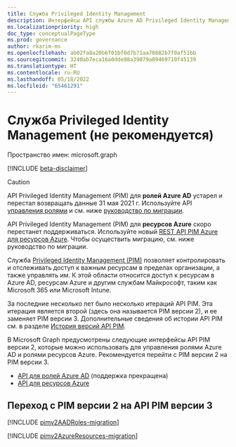 ```yaml
---
title: Служба Privileged Identity Management
description: Интерфейсы API службы Azure AD Privileged Identity Management для управления ролями Azure Active Directory и ролями ресурсов Azure.
ms.localizationpriority: high
doc_type: conceptualPageType
ms.prod: governance
author: rkarim-ms
ms.openlocfilehash: ab02fa8a20b6f01bf0d7b71aa70882b7f0af51bb
ms.sourcegitcommit: 3240ab7eca16a0dde88a39079a89469710f45139
ms.translationtype: HT
ms.contentlocale: ru-RU
ms.lasthandoff: 05/18/2022
ms.locfileid: "65461291"
---
```

# <a name="privileged-identity-management-deprecated"></a>Служба Privileged Identity Management (не рекомендуется)

Пространство имен: microsoft.graph

[!INCLUDE [beta-disclaimer](../../includes/beta-disclaimer.md)]

>[!CAUTION]
>API Privileged Identity Management (PIM) для **ролей Azure AD** устарел и перестал возвращать данные 31 мая 2021 г. Используйте API [управления ролями](/graph/api/resources/privilegedidentitymanagementv3-overview?view=graph-rest-beta&preserve-view=true) и см. ниже [руководство по миграции](#migrate-from-pim-v2-to-pim-v3-apis).
>
>API Privileged Identity Management (PIM) для **ресурсов Azure** скоро перестанет поддерживаться. Используйте новый [REST API PIM Azure для ресурсов Azure](/rest/api/authorization/role-eligibility-schedule-requests). Чтобы осуществить миграцию, см. ниже руководство по миграции.

Служба [Privileged Identity Management (PIM)](/azure/active-directory/privileged-identity-management/pim-configure) позволяет контролировать и отслеживать доступ к важным ресурсам в пределах организации, а также управлять им. К этой области относится доступ к ресурсам в Azure AD, ресурсам Azure и другим службам Майкрософт, таким как Microsoft 365 или Microsoft Intune.

За последние несколько лет было несколько итераций API PIM. Эта итерация является второй (здесь она называется PIM версии 2), и ее заменяет PIM версии 3. Дополнительные сведения об истории API PIM см. в разделе [История версий API PIM](/azure/active-directory/privileged-identity-management/pim-apis#pim-api-history).

В Microsoft Graph предусмотрены следующие интерфейсы API PIM версии 2, которые можно использовать для управления ролями Azure AD и ролями ресурсов Azure. Рекомендуется перейти с PIM версии 2 на PIM версии 3.

- [API для ролей Azure AD](privilegedidentitymanagement-directory.md) (поддержка прекращена)
- [API для ресурсов Azure](privilegedidentitymanagement-resources.md)

## <a name="migrate-from-pim-v2-to-pim-v3-apis"></a>Переход с PIM версии 2 на API PIM версии 3

[!INCLUDE [pimv2AADRoles-migration](../../includes/pimv2AADRoles-migration.md)]

[!INCLUDE [pimv2AzureResources-migration](../../includes/pimv2AzureResources-migration.md)]

<!-- uuid: 8fcb5dbc-d5aa-4681-8e31-b001d5168d79
2015-10-25 14:57:30 UTC -->
<!--
{
  "type": "#page.annotation",
  "description": "Service root",
  "keywords": "",
  "section": "documentation",
  "tocPath": "",
  "suppressions": []
}
-->
